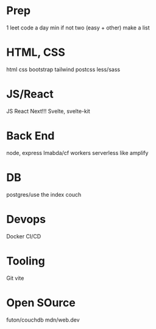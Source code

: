 # Prep
1 leet code a day min if not two (easy + other)
make a list 

# HTML, CSS
html
css
bootstrap
tailwind
postcss
less/sass

# JS/React
JS
React
Next!!!
Svelte, svelte-kit

# Back End
node, express
lmabda/cf workers
serverless like amplify

# DB
postgres/use the index
couch

# Devops
Docker
CI/CD

# Tooling
Git
vite

# Open SOurce
futon/couchdb
mdn/web.dev



